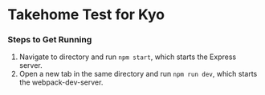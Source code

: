 # Takehome Test for Kyo

### Steps to Get Running
1. Navigate to directory and run ```npm start```, which starts the Express server.
2. Open a new tab in the same directory and run ```npm run dev```, which starts the webpack-dev-server.
